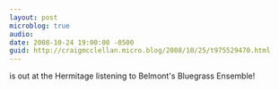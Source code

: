 ```yaml
---
layout: post
microblog: true
audio: 
date: 2008-10-24 19:00:00 -0500
guid: http://craigmcclellan.micro.blog/2008/10/25/t975529470.html
---
```

is out at the Hermitage listening to Belmont's Bluegrass Ensemble!
